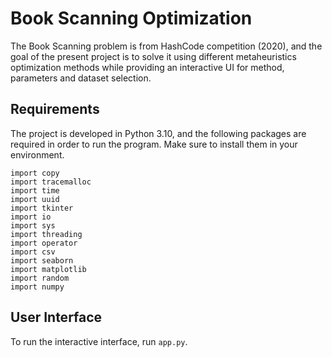 # Book Scanning Optimization

The Book Scanning problem is from HashCode competition (2020), and the goal of the present project is to solve it using different metaheuristics optimization methods while providing an interactive UI for method, parameters and dataset selection.

## Requirements
The project is developed in Python 3.10, and the following packages are required in order to run the program. Make sure to install them in your environment.

```
import copy
import tracemalloc
import time
import uuid
import tkinter
import io
import sys
import threading
import operator
import csv
import seaborn
import matplotlib
import random
import numpy
```

## User Interface
To run the interactive interface, run ```app.py```. 
